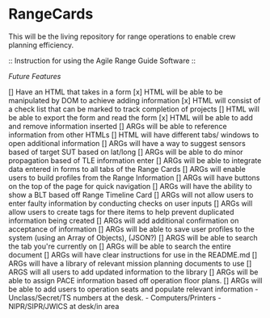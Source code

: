 # RangeCards
This will be the living repository for range operations to enable crew planning efficiency.

:: Instruction for using the Agile Range Guide Software ::




*_Future Features_*

[] Have an HTML that takes in a form
[x] HTML will be able to be manipulated by DOM to achieve adding information
[x] HTML will consist of a check list that can be marked to track completion of projects
[] HTML will be able to export the form and read the form
[x] HTML will be able to add and remove information inserted
[] ARGs will be able to reference information from other HTMLs
[] HTML will have different tabs/ windows to open additional information
[] ARGs will have a way to suggest sensors based of target SUT based on lat/long
[] ARGs will be able to do minor propagation based of TLE information enter
[] ARGs will be able to integrate data entered in forms to all tabs of the Range Cards
[] ARGs will enable users to build profiles from the Range Information
[] ARGs will have buttons on the top of the page for quick navigation
[] ARGs will have the ability to show a BLT based off Range Timeline Card
[] ARGs will not allow users to enter faulty information by conducting checks on user inputs
[] ARGs will allow users to create tags for there items to help prevent duplicated information being created
[] ARGs will add additional confirmation on acceptance of information
[] ARGs will be able to save user profiles to the system (using an Array of Objects), (JSON?)
[] ARGS will be able to search the tab you're currently on
[] ARGs will be able to search the entire document
[] ARGs will have clear instructions for use in the README.md
[] ARGs will have a library of relevant mission planning documents to use
[] ARGS will all users to add updated information to the library
[] ARGs will be able to assign PACE information based off operation floor plans.
[] ARGs will be able to add users to operation seats and populate relevant information - Unclass/Secret/TS numbers at the desk. -
Computers/Printers - NIPR/SIPR/JWICS at desk/in area



